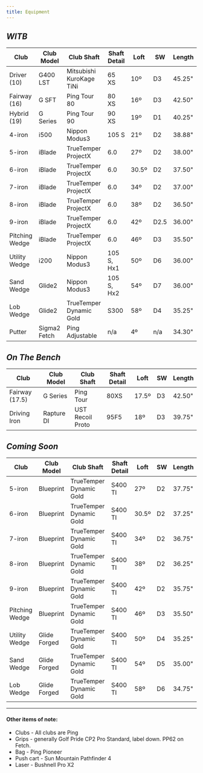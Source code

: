 ```yaml
---
title: Equipment
---
```


## _WITB_

| Club           | Club Model   | Club Shaft               | Shaft Detail | Loft | SW  | Length |
| -------------- | ------------ | ------------------------ | ------------ | ---- | --- | ------ |
| Driver (10)    | G400 LST     | Mitsubishi KuroKage TiNi | 65 XS        | 10º  | D3  | 45.25" |
| Fairway (16)   | G SFT        | Ping Tour 80             | 80 XS        | 16º  | D3  | 42.50" |
| Hybrid (19)    | G Series     | Ping Tour 90             | 90 XS        | 19º  | D1  | 40.25" |
| 4-iron         | i500         | Nippon Modus3            | 105 S        | 21º  | D2  | 38.88" |
| 5-iron         | iBlade       | TrueTemper ProjectX      | 6.0          | 27º  | D2  | 38.00" |
| 6-iron         | iBlade       | TrueTemper ProjectX      | 6.0          | 30.5º| D2  | 37.50" |
| 7-iron         | iBlade       | TrueTemper ProjectX      | 6.0          | 34º  | D2  | 37.00" |
| 8-iron         | iBlade       | TrueTemper ProjectX      | 6.0          | 38º  | D2  | 36.50" |
| 9-iron         | iBlade       | TrueTemper ProjectX      | 6.0          | 42º  | D2.5| 36.00" |
| Pitching Wedge | iBlade       | TrueTemper ProjectX      | 6.0          | 46º  | D3  | 35.50" |
| Utility Wedge  | i200         | Nippon Modus3            | 105 S, Hx1   | 50º  | D6  | 36.00" |
| Sand Wedge     | Glide2       | Nippon Modus3            | 105 S, Hx2   | 54º  | D7  | 36.00" |
| Lob Wedge      | Glide2       | TrueTemper Dynamic Gold  | S300         | 58º  | D4  | 35.25" |
| Putter         | Sigma2 Fetch | Ping Adjustable          | n/a          | 4º   | n/a | 34.30" |


## _On The Bench_

| Club           | Club Model   | Club Shaft               | Shaft Detail | Loft | SW  | Length |
| -------------- | ------------ | ------------------------ | ------------ | ---- | --- | ------ |
| Fairway (17.5) | G Series     | Ping Tour                | 80XS         | 17.5º| D3  | 42.50" |
| Driving Iron   | Rapture DI   | UST Recoil Proto         | 95F5         | 18º  | D3  | 39.75" |

## _Coming Soon_

| Club           | Club Model   | Club Shaft               | Shaft Detail | Loft | SW  | Length |
| -------------- | ------------ | ------------------------ | ------------ | ---- | --- | ------ |
| 5-iron         | Blueprint    | TrueTemper Dynamic Gold  | S400 TI      | 27º  | D2  | 37.75" |
| 6-iron         | Blueprint    | TrueTemper Dynamic Gold  | S400 TI      | 30.5º| D2  | 37.25" |
| 7-iron         | Blueprint    | TrueTemper Dynamic Gold  | S400 TI      | 34º  | D2  | 36.75" |
| 8-iron         | Blueprint    | TrueTemper Dynamic Gold  | S400 TI      | 38º  | D2  | 36.25" |
| 9-iron         | Blueprint    | TrueTemper Dynamic Gold  | S400 TI      | 42º  | D2  | 35.75" |
| Pitching Wedge | Blueprint    | TrueTemper Dynamic Gold  | S400 TI      | 46º  | D3  | 35.50" |
| Utility Wedge  | Glide Forged | TrueTemper Dynamic Gold  | S400 TI      | 50º  | D4  | 35.25" |
| Sand Wedge     | Glide Forged | TrueTemper Dynamic Gold  | S400 TI      | 54º  | D5  | 35.00" |
| Lob Wedge      | Glide Forged | TrueTemper Dynamic Gold  | S400 TI      | 58º  | D6  | 34.75" |

---

#### Other items of note:

* Clubs - All clubs are Ping
* Grips - generally Golf Pride CP2 Pro Standard, label down. PP62 on Fetch.
* Bag - Ping Pioneer
* Push cart - Sun Mountain Pathfinder 4
* Laser - Bushnell Pro X2
